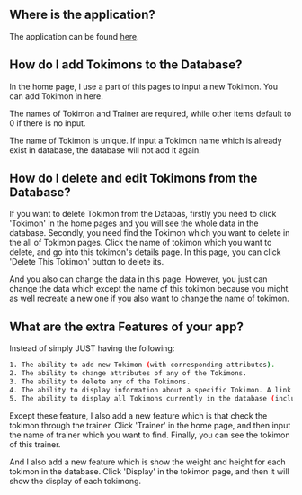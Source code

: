 ## Where is the application?

The application can be found [here]().

## How do I add Tokimons to the Database?

In the home page, I use a part of this pages to input a new Tokimon. You can add Tokimon in here.

The names of Tokimon and Trainer are required, while other items default to 0 if there is no input.

The name of Tokimon is unique. If input a Tokimon name which is already exist in database, the database will not add it again.

## How do I delete and edit Tokimons from the Database?

If you want to delete Tokimon from the Databas, firstly you need to click 'Tokimon' in the home pages  and you will see the whole data in the database. Secondly, you need find the Tokimon which you want to delete in the all of Tokimon pages. Click the name of tokimon which you want to delete, and go into this tokimon's details page. In this page, you can click 'Delete This Tokimon' button to delete its. 

And  you also can change the data in this page. However, you just can change the data which except the name of this tokimon because you might as well recreate a new one if you also want to change the name of tokimon.

## What are the extra Features of your app?

Instead of simply JUST having the following:
```sh
1. The ability to add new Tokimon (with corresponding attributes).
2. The ability to change attributes of any of the Tokimons.
3. The ability to delete any of the Tokimons.
4. The ability to display information about a specific Tokimon. A link (Links) should be provided from the Tokimon info page that links to more info.
5. The ability to display all Tokimons currently in the database (including any other information you collect
```

Except these feature, I also add a new feature which is that check the tokimon through the trainer. Click 'Trainer' in the home page, and then input the name of trainer which you want to find. Finally, you can see the tokimon of this trainer.

And I also add a new feature which is show the weight and height for each tokimon in the database. Click 'Display' in the tokimon page, and then it will show the display of each tokimong.

